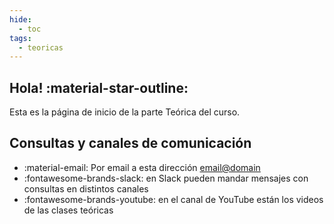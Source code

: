 ```yaml
---
hide:
  - toc
tags:
  - teoricas
---
```


## Hola! :material-star-outline:

Esta es la página de inicio de la parte Teórica del curso. 

## Consultas y canales de comunicación 

  * :material-email: Por email a esta dirección <email@domain>
  * :fontawesome-brands-slack: en Slack pueden mandar mensajes con consultas en distintos canales
  * :fontawesome-brands-youtube: en el canal de YouTube están los videos de las clases teóricas 

